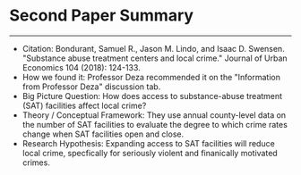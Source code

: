 # Second Paper Summary
___

- Citation: Bondurant, Samuel R., Jason M. Lindo, and Isaac D. Swensen. "Substance abuse treatment centers and local crime." Journal of Urban Economics 104 (2018): 124-133.
- How we found it: Professor Deza recommended it on the "Information from Professor Deza" discussion tab. 
- Big Picture Question: How does access to substance-abuse treatment (SAT) facilities affect local crime?
- Theory / Conceptual Framework: They use annual county-level data on the number of SAT facilities to evaluate the degree to which crime rates change when SAT facilities open and close. 
- Research Hypothesis: Expanding access to SAT facilities will reduce local crime, specfically for seriously violent and finanically motivated crimes. 
